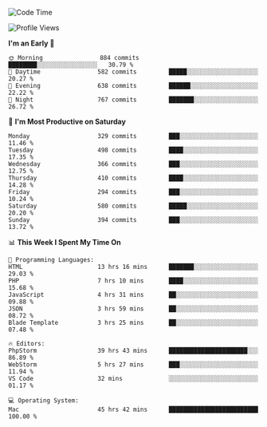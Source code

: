 <!--START_SECTION:waka-->
![Code Time](http://img.shields.io/badge/Code%20Time-1%2C945%20hrs%205%20mins-blue)

![Profile Views](http://img.shields.io/badge/Profile%20Views-0-blue)

**I'm an Early 🐤** 

```text
🌞 Morning                884 commits         ████████░░░░░░░░░░░░░░░░░   30.79 % 
🌆 Daytime                582 commits         █████░░░░░░░░░░░░░░░░░░░░   20.27 % 
🌃 Evening                638 commits         ██████░░░░░░░░░░░░░░░░░░░   22.22 % 
🌙 Night                  767 commits         ███████░░░░░░░░░░░░░░░░░░   26.72 % 
```
📅 **I'm Most Productive on Saturday** 

```text
Monday                   329 commits         ███░░░░░░░░░░░░░░░░░░░░░░   11.46 % 
Tuesday                  498 commits         ████░░░░░░░░░░░░░░░░░░░░░   17.35 % 
Wednesday                366 commits         ███░░░░░░░░░░░░░░░░░░░░░░   12.75 % 
Thursday                 410 commits         ████░░░░░░░░░░░░░░░░░░░░░   14.28 % 
Friday                   294 commits         ███░░░░░░░░░░░░░░░░░░░░░░   10.24 % 
Saturday                 580 commits         █████░░░░░░░░░░░░░░░░░░░░   20.20 % 
Sunday                   394 commits         ███░░░░░░░░░░░░░░░░░░░░░░   13.72 % 
```


📊 **This Week I Spent My Time On** 

```text
💬 Programming Languages: 
HTML                     13 hrs 16 mins      ███████░░░░░░░░░░░░░░░░░░   29.03 % 
PHP                      7 hrs 10 mins       ████░░░░░░░░░░░░░░░░░░░░░   15.68 % 
JavaScript               4 hrs 31 mins       ██░░░░░░░░░░░░░░░░░░░░░░░   09.88 % 
JSON                     3 hrs 59 mins       ██░░░░░░░░░░░░░░░░░░░░░░░   08.72 % 
Blade Template           3 hrs 25 mins       ██░░░░░░░░░░░░░░░░░░░░░░░   07.48 % 

🔥 Editors: 
PhpStorm                 39 hrs 43 mins      ██████████████████████░░░   86.89 % 
WebStorm                 5 hrs 27 mins       ███░░░░░░░░░░░░░░░░░░░░░░   11.94 % 
VS Code                  32 mins             ░░░░░░░░░░░░░░░░░░░░░░░░░   01.17 % 

💻 Operating System: 
Mac                      45 hrs 42 mins      █████████████████████████   100.00 % 
```


<!--END_SECTION:waka-->
